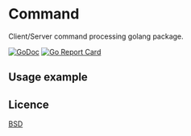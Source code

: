 # Command

Client/Server command processing golang package.

[![GoDoc](https://godoc.org/github.com/kirill-scherba/command?status.svg)](https://godoc.org/github.com/kirill-scherba/command/)
[![Go Report Card](https://goreportcard.com/badge/github.com/kirill-scherba/command)](https://goreportcard.com/report/github.com/kirill-scherba/command)

## Usage example

## Licence

[BSD](LICENSE)
